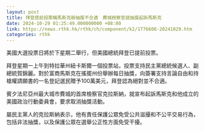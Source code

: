 ```yaml
---
layout: post
title: 拜登提前投票稱馬斯克辦抽獎不合適　費城檢察官就抽獎起訴馬斯克
date: 2024-10-29 01:25:49.000000000 +08:00
link: https://news.rthk.hk/rthk/ch/component/k2/1776608-20241029.htm
categories: rthk
---
```


美國大選投票日將於下星期二舉行，但美國總統拜登已提前投票。

拜登星期一上午到特拉華州紐卡斯爾一個投票站，投票支持民主黨總統候選人、副總統賀錦麗。對於富商馬斯克在搖擺州份舉辦每日抽獎，向簽署支持言論自由和持槍權請願書的一名登記選民贈予100萬美元，拜登認為絕對並不合適。

賓夕法尼亞州最大城市費城的首席檢察官克拉斯納，就宣布起訴馬斯克和他成立的美國政治行動委員會，要求取消抽獎活動。

屬民主黨人的克拉斯納表示，他有責任保護公眾免受公共滋擾和不公平交易行為，包括非法抽獎，以及保護公眾在選舉公正性方面免受干擾。
